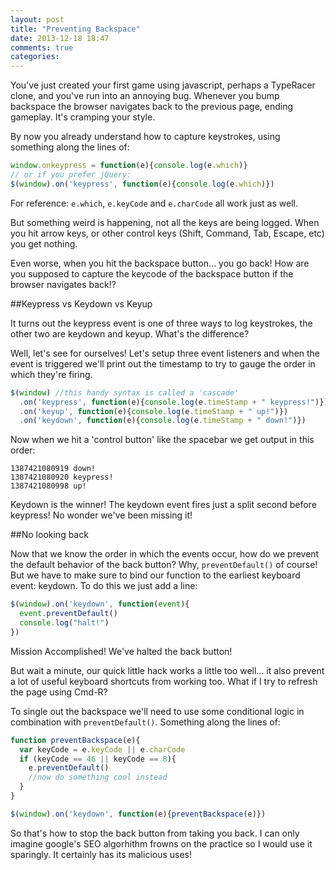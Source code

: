 ```yaml
---
layout: post
title: "Preventing Backspace"
date: 2013-12-18 18:47
comments: true
categories: 
---
```


You've just created your first game using javascript, perhaps a TypeRacer clone, and you've run into an annoying bug. Whenever you bump backspace the browser navigates back to the previous page, ending gameplay. It's cramping your style.

By now you already understand how to capture keystrokes, using something along the lines of:

``` javascript
window.onkeypress = function(e){console.log(e.which)}
// or if you prefer jQuery:
$(window).on('keypress', function(e){console.log(e.which)})
```

For reference: `e.which`, `e.keyCode` and `e.charCode` all work just as well.

But something weird is happening, not all the keys are being logged. When you hit arrow keys, or other control keys (Shift, Command, Tab, Escape, etc) you get nothing. 

Even worse, when you hit the backspace button... you go back! How are you supposed to capture the keycode of the backspace button if the browser navigates back!?

##Keypress vs Keydown vs Keyup

It turns out the keypress event is one of three ways to log keystrokes, the other two are keydown and keyup. What's the difference?

Well, let's see for ourselves! Let's setup three event listeners and when the event is triggered we'll print out the timestamp to try to gauge the order in which they're firing.

``` javascript
$(window) //this handy syntax is called a 'cascade'
  .on('keypress', function(e){console.log(e.timeStamp + " keypress!")})
  .on('keyup', function(e){console.log(e.timeStamp + " up!")})
  .on('keydown', function(e){console.log(e.timeStamp + " down!")})

```

Now when we hit a 'control button' like the spacebar we get output in this order:

```
1387421080919 down!
1387421080920 keypress!
1387421080998 up!
```

Keydown is the winner! The keydown event fires just a split second before keypress! No wonder we've been missing it!

##No looking back

Now that we know the order in which the events occur, how do we prevent the default behavior of the back button? Why, `preventDefault()` of course! But we have to make sure to bind our function to the earliest keyboard event: keydown. To do this we just add a line:

``` javascript
$(window).on('keydown', function(event){
  event.preventDefault()
  console.log("halt!")
})
```

Mission Accomplished! We've halted the back button!

But wait a minute, our quick little hack works a little too well... it also prevent a lot of useful keyboard shortcuts from working too. What if I try to refresh the page using Cmd-R?

To single out the backspace we'll need to use some conditional logic in combination with `preventDefault()`. Something along the lines of:

``` javascript
function preventBackspace(e){
  var keyCode = e.keyCode || e.charCode
  if (keyCode == 46 || keyCode == 8){
    e.preventDefault()
    //now do something cool instead
  }
}

$(window).on('keydown', function(e){preventBackspace(e)})

```

So that's how to stop the back button from taking you back. I can only imagine google's SEO algorhithm frowns on the practice so I would use it sparingly. It certainly has its malicious uses!
